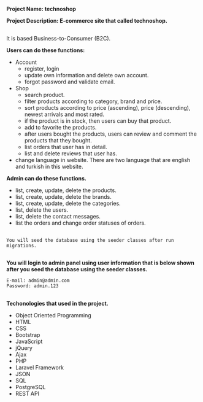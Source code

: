 
**Project Name: technoshop**

**Project Description: E-commerce site that called technoshop.**

##

It is based Business-to-Consumer (B2C).

**Users can do these functions:**

- Account
    - register, login
    - update own information and delete own account.
    - forgot password and validate email.
- Shop
    - search product.
    - filter products according to category, brand and price.
    - sort products according to  price (ascending), price (descending), newest arrivals and most rated.
    - if the product is in stock, then users can buy that product.
    - add to favorite the products.
    - after users bought the products, users can review and comment the products that they bought.
    - list orders that user has in detail.
    - list and delete reviews that user has.
- change language in website. There are two language that are english and turkish in this website.

**Admin can do these functions.**

- list, create, update, delete the products.
- list, create, update, delete the brands.
- list, create, update, delete the categories.
- list, delete the users.
- list, delete the contact messages.
- list the orders and change order statuses of orders.

##

    You will seed the database using the seeder classes after run migrations.

##

**You will login to admin panel using user information that is below shown after you seed the database using the seeder classes.**

    E-mail: admin@admin.com
    Password: admin.123

##

**Techonologies that used in the project.**

- Object Oriented Programming
- HTML
- CSS
- Bootstrap
- JavaScript
- jQuery
- Ajax
- PHP
- Laravel Framework
- JSON
- SQL
- PostgreSQL
- REST API
